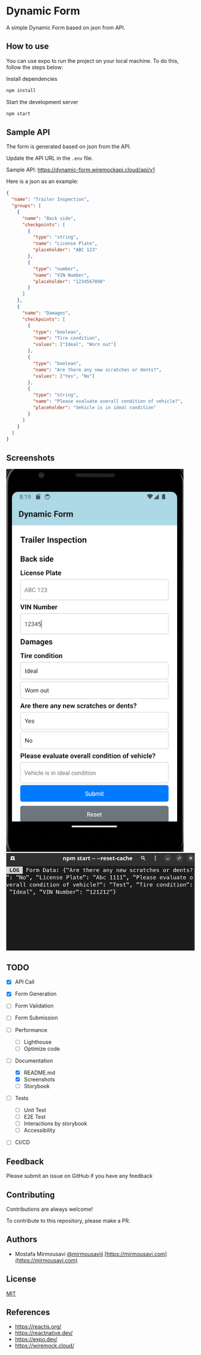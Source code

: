 
# Dynamic Form

A simple Dynamic Form based on json from API.


## How to use

You can use expo to run the project on your local machine. To do this, follow the steps below:

Install dependencies
```bash
npm install
```
Start the development server
```bash
npm start
```

## Sample API
The form is generated based on json from the API. 

Update the API URL in the `.env` file.

Sample API: https://dynamic-form.wiremockapi.cloud/api/v1

 Here is a json as an example:

```JSON
{
  "name": "Trailer Inspection",
  "groups": [
    {
      "name": "Back side",
      "checkpoints": [
        {
          "type": "string",
          "name": "License Plate",
          "placeholder": "ABC 123"
        },
        {
          "type": "number",
          "name": "VIN Number",
          "placeholder": "1234567890"
        }
      ]
    },
    {
      "name": "Damages",
      "checkpoints": [
        {
          "type": "boolean",
          "name": "Tire condition",
          "values": ["Ideal", "Worn out"]
        },
        {
          "type": "boolean",
          "name": "Are there any new scratches or dents?",
          "values": ["Yes", "No"]
        },
        {
          "type": "string",
          "name": "Please evaluate overall condition of vehicle?",
          "placeholder": "Vehicle is in ideal condition"
        }
      ]
    }
  ]
}


```


## Screenshots
![form.png](screenshots%2Fform.png)
![log.png](screenshots%2Flog.png)

## TODO

- [x] API Call
- [x] Form Generation
- [ ] Form Validation
- [ ] Form Submission
- [ ] Performance
    - [ ] Lighthouse
    - [ ] Optimize code
- [ ] Documentation
    - [x] README.md
    - [x] Screenshots
    - [ ] Storybook
- [ ] Tests
    - [ ] Unit Test
    - [ ] E2E Test
    - [ ] Interactions by storybook
    - [ ] Accessibility
- [ ] CI/CD


## Feedback

Please submit an issue on GitHub if you have any feedback


## Contributing

Contributions are always welcome!

To contribute to this repository, please make a PR.


## Authors

- Mostafa Mirmousavi [@mirmousaviii](https://github.com/mirmousaviii) [https://mirmousavi.com](https://mirmousavi.com)


## License

[MIT](https://choosealicense.com/licenses/mit/)


## References

* https://reactjs.org/
* https://reactnative.dev/
* https://expo.dev/
* https://wiremock.cloud/